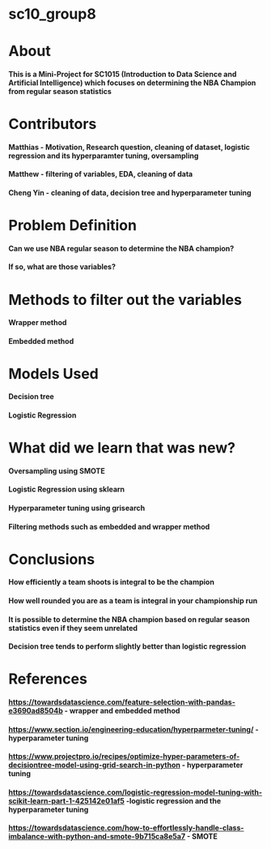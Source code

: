# sc10_group8
# About
#### This is a Mini-Project for SC1015 (Introduction to Data Science and Artificial Intelligence) which focuses on determining the NBA Champion from regular season statistics


# Contributors
#### Matthias - Motivation, Research question, cleaning of dataset, logistic regression and its hyperparamter tuning, oversampling
#### Matthew - filtering of variables, EDA, cleaning of data
#### Cheng Yin - cleaning of data, decision tree and hyperparameter tuning


# Problem Definition
#### Can we use NBA regular season to determine the NBA champion?
#### If so, what are those variables?


# Methods to filter out the variables
#### Wrapper method
#### Embedded method


# Models Used
#### Decision tree
#### Logistic Regression


# What did we learn that was new?
#### Oversampling using SMOTE
#### Logistic Regression using sklearn
#### Hyperparameter tuning using grisearch
#### Filtering methods such as embedded and wrapper method


# Conclusions
#### How efficiently a team shoots is integral to be the champion
#### How well rounded you are as a team is integral in your championship run
#### It is possible to determine the NBA champion based on regular season statistics even if they seem unrelated
#### Decision tree tends to perform slightly better than logistic regression



# References
#### https://towardsdatascience.com/feature-selection-with-pandas-e3690ad8504b - wrapper and embedded method
#### https://www.section.io/engineering-education/hyperparmeter-tuning/ - hyperparameter tuning
#### https://www.projectpro.io/recipes/optimize-hyper-parameters-of-decisiontree-model-using-grid-search-in-python - hyperparameter tuning
#### https://towardsdatascience.com/logistic-regression-model-tuning-with-scikit-learn-part-1-425142e01af5 -logistic regression and the hyperparameter tuning
#### https://towardsdatascience.com/how-to-effortlessly-handle-class-imbalance-with-python-and-smote-9b715ca8e5a7 - SMOTE



